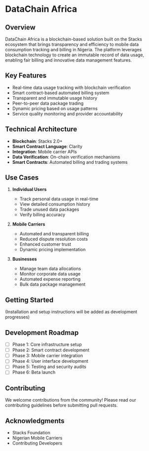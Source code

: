 # DataChain Africa

## Overview
DataChain Africa is a blockchain-based solution built on the Stacks ecosystem that brings transparency and efficiency to mobile data consumption tracking and billing in Nigeria. The platform leverages blockchain technology to create an immutable record of data usage, enabling fair billing and innovative data management features.

## Key Features
- Real-time data usage tracking with blockchain verification
- Smart contract-based automated billing system
- Transparent and immutable usage history
- Peer-to-peer data package trading
- Dynamic pricing based on usage patterns
- Service quality monitoring and provider accountability

## Technical Architecture
- **Blockchain**: Stacks 2.0+
- **Smart Contract Language**: Clarity
- **Integration**: Mobile carrier APIs
- **Data Verification**: On-chain verification mechanisms
- **Smart Contracts**: Automated billing and trading systems

## Use Cases
1. **Individual Users**
   - Track personal data usage in real-time
   - View detailed consumption history
   - Trade unused data packages
   - Verify billing accuracy

2. **Mobile Carriers**
   - Automated and transparent billing
   - Reduced dispute resolution costs
   - Enhanced customer trust
   - Dynamic pricing implementation

3. **Businesses**
   - Manage team data allocations
   - Monitor corporate data usage
   - Automated expense reporting
   - Bulk data package management

## Getting Started
(Installation and setup instructions will be added as development progresses)

## Development Roadmap
- [ ] Phase 1: Core infrastructure setup
- [ ] Phase 2: Smart contract development
- [ ] Phase 3: Mobile carrier integration
- [ ] Phase 4: User interface development
- [ ] Phase 5: Testing and security audits
- [ ] Phase 6: Beta launch

## Contributing
We welcome contributions from the community! Please read our contributing guidelines before submitting pull requests.

<!-- ## Contact
[Contact information to be added] -->

## Acknowledgments
- Stacks Foundation
- Nigerian Mobile Carriers
- Contributing Developers
